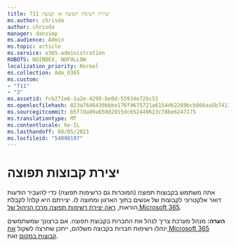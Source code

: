 ```yaml
---
title: 711 יצירת רשימת תפוצה או קבוצה
ms.author: chrisda
author: chrisda
manager: dansimp
ms.audience: Admin
ms.topic: article
ms.service: o365-administration
ROBOTS: NOINDEX, NOFOLLOW
localization_priority: Normal
ms.collection: Adm_O365
ms.custom:
- "711"
- "3"
ms.assetid: fcb272e6-1a2e-4299-be0d-55934e72bc51
ms.openlocfilehash: 023a7646430bbbe176f9675721a6154d62269bcb866aa5b7413f7e6973947ae1
ms.sourcegitcommit: b5f7da89a650d2915dc652449623c78be6247175
ms.translationtype: MT
ms.contentlocale: he-IL
ms.lasthandoff: 08/05/2021
ms.locfileid: "54090197"
---
```

# <a name="create-distribution-groups"></a>יצירת קבוצות תפוצה

אתה משתמש בקבוצות תפוצה (המוכרות גם כרשימות תפוצה) כדי להעביר הודעות דואר אלקטרוני לקבוצות של אנשים בתוך הארגון ומחוצה לו. יצירתם היא קלה! לקבלת הוראות, [ראה יצירת רשימות תפוצה מרכז הניהול של Microsoft 365](https://docs.microsoft.com/microsoft-365/admin/setup/create-distribution-lists).

**הערה:** מנהל מערכת צריך לנהל את החברות בקבוצת תפוצה. אם ברצונך שמשתמשים ינהלו רשימות חברות בקבוצה משלהם, ייתכן שתרצה לשקול [את Microsoft 365 קבוצות במקום](https://support.office.com/article/b565caa1-5c40-40ef-9915-60fdb2d97fa2) זאת.
